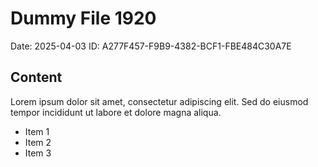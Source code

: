 # Dummy File 1920

Date: 2025-04-03
ID: A277F457-F9B9-4382-BCF1-FBE484C30A7E

## Content

Lorem ipsum dolor sit amet, consectetur adipiscing elit.
Sed do eiusmod tempor incididunt ut labore et dolore magna aliqua.

* Item 1
* Item 2
* Item 3

